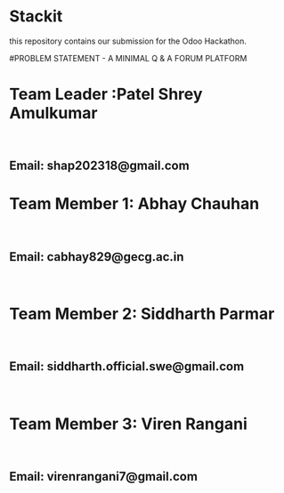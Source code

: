 # Stackit
this repository contains our submission for the Odoo Hackathon.

#PROBLEM STATEMENT - A MINIMAL Q & A FORUM PLATFORM
<h1>Team Leader :Patel Shrey Amulkumar</h1><br>
<h2>Email: shap202318@gmail.com<br>
<h1>Team Member 1: Abhay Chauhan</h1><br>
<h2>Email: cabhay829@gecg.ac.in</h2><br>
<h1>Team Member 2: Siddharth Parmar</h1><br>
<h2>Email: siddharth.official.swe@gmail.com</h2><br>
<h1>Team Member 3: Viren Rangani</h1><br>
<h2>Email: virenrangani7@gmail.com</h2><br>

